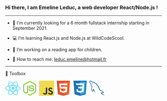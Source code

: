 ### Hi there, I am Emeline Leduc, a web developer React/Node.js !

---

- 🔎 I'm currently looking for a 6 month fullstack internship starting in September 2021.

- 💻 I’m learning React.js and Node.js at WildCodeScool.

- 📖 I’m working on a reading app for children.

- 📧 How to reach me: leduc.emeline@hotmail.fr

---

🧰 Toolbox

<img src="https://github.com/devicons/devicon/blob/master/icons/react/react-original.svg" alt="React logo" width="50" height="50"/> <img src="https://github.com/devicons/devicon/blob/master/icons/nodejs/nodejs-original.svg" alt="Node.js logo" width="50" height="50"/> <img src="https://github.com/devicons/devicon/blob/master/icons/javascript/javascript-original.svg" alt="Javascript logo" width="50" height="50"/> <img src="https://github.com/devicons/devicon/blob/master/icons/html5/html5-original.svg" alt="HTML logo" width="50" height="50"/> <img src="https://github.com/devicons/devicon/blob/master/icons/css3/css3-original.svg" alt="CSS logo" width="50" height="50"/> <img src="https://github.com/devicons/devicon/blob/master/icons/mysql/mysql-original.svg" alt="MySQL logo" width="50" height="50"/>
<!--
**EmelineLeduc/EmelineLeduc** is a ✨ _special_ ✨ repository because its `README.md` (this file) appears on your GitHub profile.



- 😄 Pronouns: ...
- ⚡ Fun fact: ...
-->
